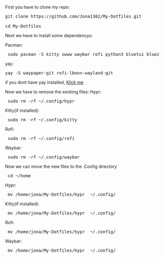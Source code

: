 First you have to clone my repo:

<pre>git clone https://github.com/Jona1302/My-Dotfiles.git
    
cd My-Dotfiles  </pre>

Next we have to install some dependencys:

Pacman:
<pre> sudo pacman -S kitty swww waybar rofi python3 bluetui bluez-utils brightnessctl pipewire pipewire-pulse ttf-jetbrains-mono-nerd wireplumber </pre>

yay:
<pre>yay -S waypaper-git rofi-lbonn-wayland-git </pre>
if you dont have yay installed, [Klick me](https://github.com/Jguer/yay)



Now we have to remove the existing files:
Hypr:
<pre> sudo rm -rf ~/.config/hypr </pre>

Kitty(if installed):
<pre> sudo rm -rf ~/.config/kitty </pre>

Rofi:
<pre> sudo rm -rf ~/.config/rofi </pre>

Waybar:
<pre> sudo rm -rf ~/.config/waybar </pre>


Now we can move the new files to the .Config directory
<pre> cd ~/home</pre>

Hypr:
<pre> mv /home/jona/My-Dotfiles/hypr  ~/.config/ </pre>

Kitty(if installed):
<pre> mv /home/jona/My-Dotfiles/hypr  ~/.config/ </pre>

Rofi:
<pre> mv /home/jona/My-Dotfiles/hypr  ~/.config/ </pre>

Waybar:
<pre> mv /home/jona/My-Dotfiles/hypr  ~/.config/ </pre>
